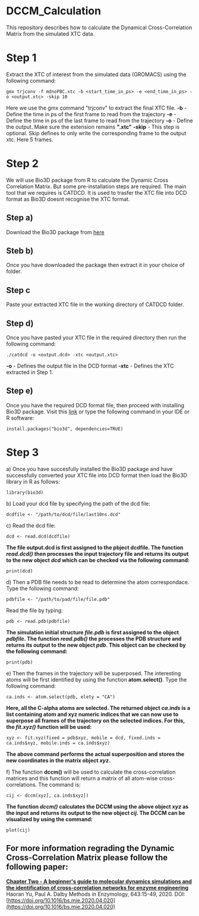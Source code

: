# DCCM_Calculation
This repository describes how to calculate the Dynamical Cross-Correlation Matrix from the simulated XTC data.

# Step 1
Extract the XTC of interest from the simulated data (GROMACS) using the following command:
```
gmx trjconv -f mdnoPBC.xtc -b <start_time_in_ps> -e <end_time_in_ps> -o <output.xtc> -skip 10
```
Here we use the gmx command "trjconv" to extract the final XTC file.
**-b** - Define the time in ps of the first frame to read from the trajectory
**-e** - Define the time in ps of the last frame to read from the trajectory
**-o** - Define the output. Make sure the extension remains **".xtc"**
**-skip** - This step is optional. Skip defines to only write the corresponding frame to the output xtc. Here 5 frames.

# Step 2
We will use Bio3D package from R to calculate the Dynamic Cross Correlation Matrix. But some pre-installation steps are required. The main tool that we requires is CATDCD. It is used to trasfer the XTC file into DCD format as Bio3D doesnt recognise the XTC format.

## Step a)
Download the Bio3D package from [here](http://www.ks.uiuc.edu/Development/MDTools/catdcd/)

## Steb b)
Once you have downloaded the package then extract it in your choice of folder.

## Step c
Paste your extracted XTC file in the working directory of CATDCD folder.

## Step d)
Once you have pasted your XTC file in the required directory then run the following command:
```
./catdcd -o <output.dcd> -xtc <output.xtc>
```
**-o** - Defines the output file in the DCD format
**-xtc** - Defines the XTC extracted in Step 1.

## Step e)
Once you have the required DCD format file, then proceed with installing Bio3D package. Visit this [link](http://thegrantlab.org/bio3d/tutorials/installing-bio3d) or type the following command in your IDE or R software:
```
install.packages("bio3d", dependencies=TRUE)
```

# Step 3
a) Once you have succesfully installed the Bio3D package and have successfully converted your XTC file into DCD format then load the Bio3D library in R as follows:
```
library(bio3d)
```
b) Load your dcd file by specifying the path of the dcd file:
```
dcdfile <- "/path/to/dcd/file/last10ns.dcd"
```
c) Read the dcd file:
```
dcd <- read.dcd(dcdfile)
```
**The file output.dcd is first assigned to the pbject dcdfile. The function *read.dcd()* then processes the input trajectory file and returns its output to the new object *dcd* which can be checked via the following command:**
```
print(dcd)
```
d) Then a PDB file needs to be read to determine the atom correspondace. Type the following command:
```
pdbfile <- "/path/to/pad/file/file.pdb"
```
Read the file by typing:
```
pdb <- read.pdb(pdbfile)
```
**The simulation initial structure *file.pdb* is first assigned to the object *pdbfile*. The function *read.pdb()* the processes the PDB structure and returns its output to the new object *pdb*. This object can be checked by the following command:**
```
print(pdb)
```
e) Then the frames in the trajectory will be superposed. The interesting atoms will be first identified by using the function **atom.select()**. Type the following command:
```
ca.inds <- atom.select(pdb, elety = "CA")
```
**Here, all the C-alpha atoms are selected. The returned object *ca.inds* is a list containing atom and xyz numeric indices that we can now use to superpose all frames of the trajectory on the selected indices. For this, the *fit.xyz()* function will be used:**
```
xyz <- fit.xyz(fixed = pdb$xyz, mobile = dcd, fixed.inds = ca.inds$xyz, mobile.inds = ca.inds$xyz)
```
**The above command performs the actual superposition and stores the new coordinates in the matrix object *xyz*.**

f) The function **dccm()** will be used to calculate the cross-correlation matrices and this function will return a matrix of all atom-wise cross-correlations. The command is:
```
cij <- dccm(xyz[, ca.inds$xyz])
```
**The function *dccm()* calculates the DCCM using the above object *xyz* as the input and returns its output to the new object *cij*. The DCCM can be visualized by using the command:**
```
plot(cij)
```

## For more information regrading the Dynamic Cross-Correlation Matrix please follow the following paper:
**[Chapter Two - A beginner's guide to molecular dynamics simulations and the identification of cross-correlation networks for enzyme engineering](https://www.sciencedirect.com/science/article/pii/S0076687920301488?via%3Dihub)**
Haoran Yu, Paul A. Dalby
Methods in Enzymology, 643:15-49, 2020.
DOI: [https://doi.org/10.1016/bs.mie.2020.04.020](https://doi.org/10.1016/bs.mie.2020.04.020)
